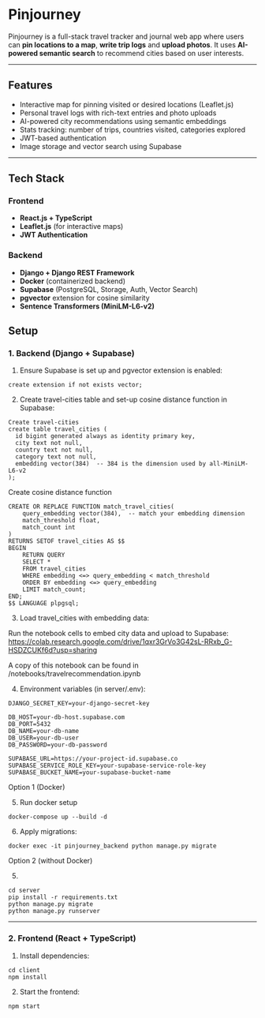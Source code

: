 # Pinjourney

Pinjourney is a full-stack travel tracker and journal web app where users can **pin locations to a map**, **write trip logs** and **upload photos**. It uses **AI-powered semantic search** to recommend cities based on user interests.

---

## Features

- Interactive map for pinning visited or desired locations (Leaflet.js)
- Personal travel logs with rich-text entries and photo uploads
- AI-powered city recommendations using semantic embeddings
- Stats tracking: number of trips, countries visited, categories explored
- JWT-based authentication
- Image storage and vector search using Supabase

---

## Tech Stack

### Frontend
- **React.js + TypeScript**
- **Leaflet.js** (for interactive maps)
- **JWT Authentication**

### Backend
- **Django + Django REST Framework**
- **Docker** (containerized backend)
- **Supabase** (PostgreSQL, Storage, Auth, Vector Search)
- **pgvector** extension for cosine similarity
- **Sentence Transformers (MiniLM-L6-v2)**

## Setup

### 1. Backend (Django + Supabase)

1. Ensure Supabase is set up and pgvector extension is enabled:

```
create extension if not exists vector;
```

2. Create travel-cities table and set-up cosine distance function in Supabase:

```
Create travel-cities
create table travel_cities (
  id bigint generated always as identity primary key,
  city text not null,
  country text not null,
  category text not null,
  embedding vector(384)  -- 384 is the dimension used by all-MiniLM-L6-v2
);
```

Create cosine distance function
```
CREATE OR REPLACE FUNCTION match_travel_cities(
    query_embedding vector(384),  -- match your embedding dimension
    match_threshold float,
    match_count int
)
RETURNS SETOF travel_cities AS $$
BEGIN
    RETURN QUERY
    SELECT *
    FROM travel_cities
    WHERE embedding <=> query_embedding < match_threshold
    ORDER BY embedding <=> query_embedding
    LIMIT match_count;
END;
$$ LANGUAGE plpgsql;
```

3. Load travel_cities with embedding data:

Run the notebook cells to embed city data and upload to Supabase: https://colab.research.google.com/drive/1qxr3GrVo3G42sL-RRxb_G-HSDZCUKf6d?usp=sharing

A copy of this notebook can be found in /notebooks/travelrecommendation.ipynb

4. Environment variables (in server/.env):

```
DJANGO_SECRET_KEY=your-django-secret-key

DB_HOST=your-db-host.supabase.com
DB_PORT=5432
DB_NAME=your-db-name
DB_USER=your-db-user
DB_PASSWORD=your-db-password

SUPABASE_URL=https://your-project-id.supabase.co
SUPABASE_SERVICE_ROLE_KEY=your-supabase-service-role-key
SUPABASE_BUCKET_NAME=your-supabase-bucket-name
```

Option 1 (Docker)

5. Run docker setup

```
docker-compose up --build -d
```

6. Apply migrations:

```
docker exec -it pinjourney_backend python manage.py migrate
```

Option 2 (without Docker)

5. 

```
cd server
pip install -r requirements.txt
python manage.py migrate
python manage.py runserver
```
---

### 2. Frontend (React + TypeScript)

1. Install dependencies:

```
cd client
npm install
```

2. Start the frontend:

```
npm start
```